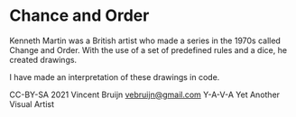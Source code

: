 # Chance and Order

Kenneth Martin was a British artist who made a series in the 1970s called
Change and Order. With the use of a set of predefined rules and a dice, he
created drawings.

I have made an interpretation of these drawings in code.

CC-BY-SA 2021 Vincent Bruijn <vebruijn@gmail.com> Y-A-V-A
Yet Another Visual Artist

